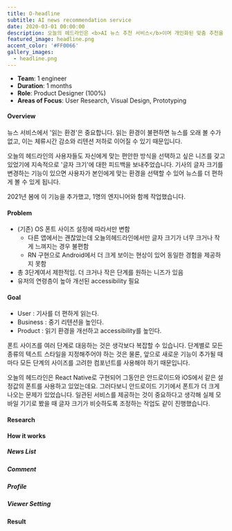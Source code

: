 ```yaml
---
title: O-headline
subtitle: AI news recommendation service
date: 2020-03-01 00:00:00
description: 오늘의 헤드라인은 <b>AI 뉴스 추천 서비스</b>이며 개인화된 맞춤 추천을 제공합니다. 모두가 똑같이 보던 뉴스 화면을 벗어나 나만의 뉴스 리스트를 볼 수 있습니다.
featured_image: headline.png
accent_color: '#FF0066'
gallery_images:
  - headline.png
---
```

* **Team**: 1 engineer
* **Duration**: 1 months
* **Role**: Product Designer (100%)
* **Areas of Focus**: User Research, Visual Design, Prototyping

#### Overview
뉴스 서비스에서 '읽는 환경'은 중요합니다. 읽는 환경이 불편하면 뉴스를 오래 볼 수가 없고, 이는 체류시간 감소와 리텐션 저하로 이어질 수 있기 때문입니다.

오늘의 헤드라인의 사용자들도 자신에게 맞는 편안한 방식을 선택하고 싶은 니즈를 갖고 있었기에 지속적으로 '글자 크기'에 대한 피드백을 보내주었습니다. 기사의 글자 크기를 변경하는 기능이 있으면 사용자가 본인에게 맞는 환경을 선택할 수 있어 뉴스를 더 편하게 볼 수 있게 됩니다.

2021년 봄에 이 기능을 추가했고, 1명의 엔지니어와 함께 작업했습니다.

#### Problem
- (기존) OS 폰트 사이즈 설정에 따라서만 변함
    - 다른 앱에서는 괜찮았는데 오늘의헤드라인에서만 글자 크기가 너무 크거나 작게 느껴지는 경우 불편함
    - RN 구현으로 Android에서 더 크게 보이는 현상이 있어 동일한 경험을 제공하지 못함
- 총 3단계여서 제한적임. 더 크거나 작은 단계를 원하는 니즈가 있음
- 유저의 연령층이 높아 개선된 accessibility 필요

#### Goal
- User : 기사를 더 편하게 읽는다.
- Business : 중기 리텐션을 높인다.
- Product : 읽기 환경을 개선하고 accessibility를 높인다.

폰트 사이즈를 여러 단계로 대응하는 것은 생각보다 복잡할 수 있습니다. 단계별로 모든 종류의 텍스트 스타일을 지정해주어야 하는 것은 물론, 앞으로 새로운 기능이 추가될 때마다 모든 단계의 사이즈를 고려한 컴포넌트를 사용해야 하기 때문입니다. 

오늘의 헤드라인은 React Native로 구현되어 그동안은 안드로이드와 iOS에서 같은 설정값의 폰트를 사용하고 있었는데요. 그러다보니 안드로이드 기기에서 폰트가 더 크게 나오는 문제가 있었습니다. 일관된 서비스를 제공하는 것이 중요하다고 생각해 실제 모바일 기기로 봤을 때 글자 크기가 비슷하도록 조정하는 작업도 같이 진행했습니다.

#### Research

#### How it works
##### News List
##### Comment
##### Profile
##### Viewer Setting
#### Result

